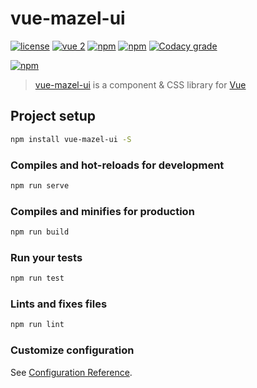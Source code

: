 # vue-mazel-ui

[![license](https://img.shields.io/github/license/LouisMazel/vue-mazel-ui.svg?style=flat-square)](https://github.com/LouisMazel/vue-mazel-ui/blob/master/LICENSE)
[![vue 2](https://img.shields.io/badge/vue-2-42b983.svg?style=flat-square)](https://vuejs.org)
[![npm](https://img.shields.io/npm/v/vue-mazel-ui.svg?style=flat-square)](https://www.npmjs.com/package/vue-mazel-ui)
[![npm](https://img.shields.io/npm/dt/vue-mazel-ui.svg?style=flat-square)](https://www.npmjs.com/package/vue-mazel-ui)
[![Codacy grade](https://img.shields.io/codacy/grade/3d15a7c11bfe47c69a2aed93cc67cc29.svg?style=flat-square)](https://www.codacy.com/app/LouisMazel/vue-mazel-ui)

[![npm](https://nodei.co/npm/vue-mazel-ui.png?downloads=true&downloadRank=true&stars=true)](https://www.npmjs.com/package/vue-mazel-ui)

> [vue-mazel-ui](https://github.com/LouisMazel/vue-mazel-ui) is a component & CSS library for [Vue](https://vuejs.org)

## Project setup

```bash
npm install vue-mazel-ui -S
```

### Compiles and hot-reloads for development

```bash
npm run serve
```

### Compiles and minifies for production

```bash
npm run build
```

### Run your tests

```bash
npm run test
```

### Lints and fixes files

```bash
npm run lint
```

### Customize configuration

See [Configuration Reference](https://cli.vuejs.org/config/).
